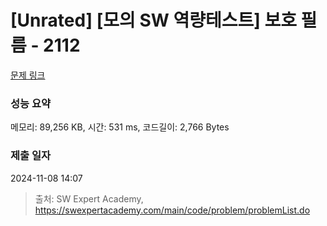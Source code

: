 # [Unrated] [모의 SW 역량테스트] 보호 필름 - 2112 

[문제 링크](https://swexpertacademy.com/main/code/problem/problemDetail.do?contestProbId=AV5V1SYKAaUDFAWu) 

### 성능 요약

메모리: 89,256 KB, 시간: 531 ms, 코드길이: 2,766 Bytes

### 제출 일자

2024-11-08 14:07



> 출처: SW Expert Academy, https://swexpertacademy.com/main/code/problem/problemList.do